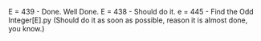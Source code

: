 E = 439 - Done. Well Done.
E  = 438 - Should do it.
e = 445 - Find the Odd Integer[E].py (Should do it as soon as possible, reason it is almost done, you know.)